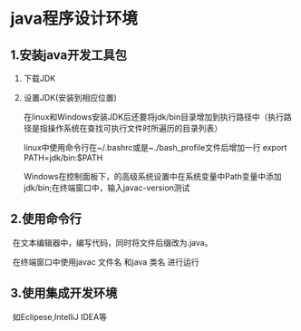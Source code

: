 # java程序设计环境

## 1.安装java开发工具包

1. 下载JDK

2. 设置JDK(安装到相应位置)

   在linux和Windows安装JDK后还要将jdk/bin目录增加到执行路径中（执行路径是指操作系统在查找可执行文件时所遍历的目录列表）

   linux中使用命令行在~/.bashrc或是~./bash_profile文件后增加一行 export PATH=jdk/bin:$PATH

   Windows在控制面板下，的高级系统设置中在系统变量中Path变量中添加jdk/bin;在终端窗口中，输入javac-version测试

## 2.使用命令行

​	在文本编辑器中，编写代码，同时将文件后缀改为.java。

​	在终端窗口中使用javac 文件名   和java 类名 进行运行

## 3.使用集成开发环境

​	如Eclipese,IntelliJ IDEA等







